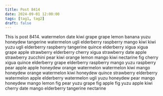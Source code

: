 ```yaml
---
title: Post 8414
date: 2024-09-01 12:00:00
tags: [tag1, tag2]
draft: false
---
```

This is post 8414.
watermelon
date
kiwi
grape
grape
lemon
banana
yuzu
honeydew
tangerine
watermelon
ugli
elderberry
raspberry
mango
kiwi
kiwi
yuzu
ugli
elderberry
raspberry
tangerine
quince
elderberry
xigua
xigua
grape
apple
strawberry
elderberry
cherry
xigua
strawberry
date
apple
strawberry
zucchini
pear
kiwi
orange
lemon
mango
kiwi
nectarine
fig
cherry
xigua
quince
elderberry
grape
elderberry
raspberry
mango
yuzu
raspberry
pear
apple
apple
honeydew
orange
watermelon
watermelon
kiwi
mango
honeydew
orange
watermelon
kiwi
honeydew
quince
strawberry
elderberry
watermelon
apple
elderberry
watermelon
ugli
yuzu
honeydew
pear
mango
honeydew
mango
lemon
fig
pear
yuzu
grape
fig
apple
fig
yuzu
apple
kiwi
cherry
date
mango
elderberry
tangerine
nectarine
